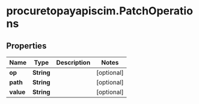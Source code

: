 # procuretopayapiscim.PatchOperations

## Properties

Name | Type | Description | Notes
------------ | ------------- | ------------- | -------------
**op** | **String** |  | [optional] 
**path** | **String** |  | [optional] 
**value** | **String** |  | [optional] 


